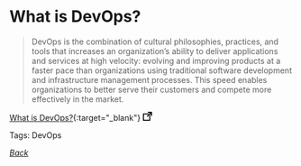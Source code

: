 # What is DevOps?

> DevOps is the combination of cultural philosophies, practices, and tools that increases an organization’s ability to deliver applications and services at high velocity: evolving and improving products at a faster pace than organizations using traditional software development and infrastructure management processes. This speed enables organizations to better serve their customers and compete more effectively in the market.

[What is DevOps?](https://aws.amazon.com/devops/what-is-devops/){:target="_blank"} ![external redirect](../../img/ext-redir.png)

Tags: DevOps

[_Back_](../)

